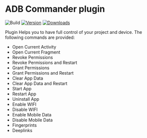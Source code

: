 # ADB Commander plugin

![Build](https://github.com/AbuBallan/adb-commander-plugin/workflows/Build/badge.svg)
[![Version](https://img.shields.io/jetbrains/plugin/v/PLUGIN_ID.svg)](https://plugins.jetbrains.com/plugin/PLUGIN_ID)
[![Downloads](https://img.shields.io/jetbrains/plugin/d/PLUGIN_ID.svg)](https://plugins.jetbrains.com/plugin/PLUGIN_ID)

<!-- Plugin description -->
Plugin Helps you to have full control of your project and device.
The following commands are provided:

* Open Current Activity
* Open Current Fragment
* Revoke Permissions
* Revoke Permissions and Restart
* Grant Permissions
* Grant Permissions and Restart
* Clear App Data
* Clear App Data and Restart
* Start App
* Restart App
* Uninstall App
* Enable WIFI
* Disable WIFI
* Enable Mobile Data
* Disable Mobile Data
* Fingerprints
* Deeplinks
<!-- Plugin description end -->
